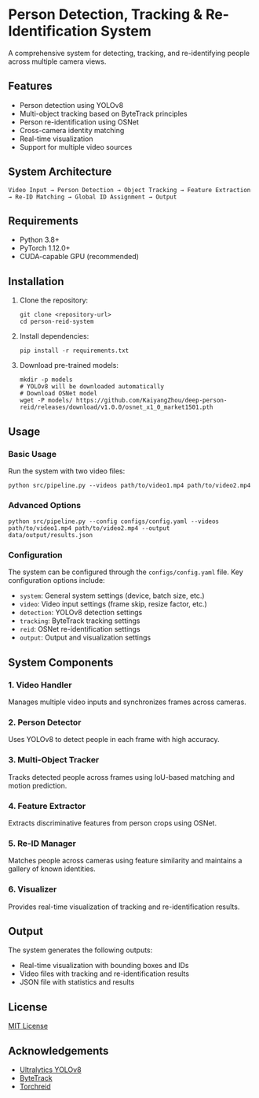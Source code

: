 # Person Detection, Tracking & Re-Identification System

A comprehensive system for detecting, tracking, and re-identifying people across multiple camera views.

## Features

- Person detection using YOLOv8
- Multi-object tracking based on ByteTrack principles
- Person re-identification using OSNet
- Cross-camera identity matching
- Real-time visualization
- Support for multiple video sources

## System Architecture

```
Video Input → Person Detection → Object Tracking → Feature Extraction → Re-ID Matching → Global ID Assignment → Output
```

## Requirements

- Python 3.8+
- PyTorch 1.12.0+
- CUDA-capable GPU (recommended)

## Installation

1. Clone the repository:
   ```
   git clone <repository-url>
   cd person-reid-system
   ```

2. Install dependencies:
   ```
   pip install -r requirements.txt
   ```

3. Download pre-trained models:
   ```
   mkdir -p models
   # YOLOv8 will be downloaded automatically
   # Download OSNet model
   wget -P models/ https://github.com/KaiyangZhou/deep-person-reid/releases/download/v1.0.0/osnet_x1_0_market1501.pth
   ```

## Usage

### Basic Usage

Run the system with two video files:

```
python src/pipeline.py --videos path/to/video1.mp4 path/to/video2.mp4
```

### Advanced Options

```
python src/pipeline.py --config configs/config.yaml --videos path/to/video1.mp4 path/to/video2.mp4 --output data/output/results.json
```

### Configuration

The system can be configured through the `configs/config.yaml` file. Key configuration options include:

- `system`: General system settings (device, batch size, etc.)
- `video`: Video input settings (frame skip, resize factor, etc.)
- `detection`: YOLOv8 detection settings
- `tracking`: ByteTrack tracking settings
- `reid`: OSNet re-identification settings
- `output`: Output and visualization settings

## System Components

### 1. Video Handler

Manages multiple video inputs and synchronizes frames across cameras.

### 2. Person Detector

Uses YOLOv8 to detect people in each frame with high accuracy.

### 3. Multi-Object Tracker

Tracks detected people across frames using IoU-based matching and motion prediction.

### 4. Feature Extractor

Extracts discriminative features from person crops using OSNet.

### 5. Re-ID Manager

Matches people across cameras using feature similarity and maintains a gallery of known identities.

### 6. Visualizer

Provides real-time visualization of tracking and re-identification results.

## Output

The system generates the following outputs:

- Real-time visualization with bounding boxes and IDs
- Video files with tracking and re-identification results
- JSON file with statistics and results

## License

[MIT License](LICENSE)

## Acknowledgements

- [Ultralytics YOLOv8](https://github.com/ultralytics/ultralytics)
- [ByteTrack](https://github.com/ifzhang/ByteTrack)
- [Torchreid](https://github.com/KaiyangZhou/deep-person-reid) 